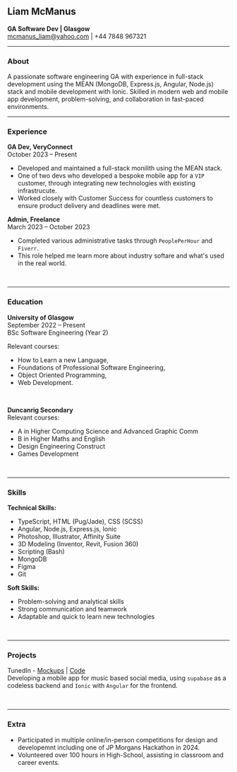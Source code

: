 ## Liam McManus

**GA Software Dev | Glasgow** <br>
mcmanus_liam@yahoo.com | +44 7848 967321

<hr>

### About
A passionate software engineering GA with experience in full-stack development using the MEAN (MongoDB, Express.js, Angular, Node.js) stack and mobile development with Ionic. Skilled in modern web and mobile app development, problem-solving, and collaboration in fast-paced environments.

<hr>

### Experience

**GA Dev, VeryConnect** <br>
October 2023 – Present

- Developed and maintained a full-stack monilith using the MEAN stack.
- One of two devs who developed a bespoke mobile app for a `VIP` customer, through integrating new technologies with existing infrastrucute.
- Worked closely with Customer Success for countless customers to ensure product delivery and deadlines were met.

**Admin, Freelance** <br>
March 2023 – October 2023

- Completed various administrative tasks through `PeoplePerHour` and `Fiverr`.
- This role helped me learn more about industry softare and what's used in the real world.


<br>
<hr>

### Education
**University of Glasgow** <br>
September 2022 – Present <br>
BSc Software Engineering (Year 2)

Relevant courses:
- How to Learn a new Language,
- Foundations of Professional Software Engineering,
- Object Oriented Programming,
- Web Development.

<br>

**Duncanrig Secondary** <br>
Relevant courses:
- A in Higher Computing Science and Advanced Graphic Comm
- B in Higher Maths and English
- Design Engineering Construct
- Games Development


<br>
<hr>

### Skills

**Technical Skills:**
- TypeScript, HTML (Pug/Jade), CSS (SCSS)
- Angular, Node.js, Express.js, Ionic
- Photoshop, Illustrator, Affinity Suite
- 3D Modeling (Inventor, Revit, Fusion 360)
- Scripting (Bash)
- MongoDB
- Figma
- Git

**Soft Skills:**
- Problem-solving and analytical skills
- Strong communication and teamwork
- Adaptable and quick to learn new technologies

<br>
<hr>

### Projects
TunedIn - [Mockups](https://www.figma.com/design/nbhgAOAaCXq0jTWx0gya9n/TunedIn-Mockups?node-id=0-1&t=Y9w6BG9CIGq28Xto-1) | [Code](https://github.com/mcmanuliam/TunedIn)<br>
Developing a mobile app for music based social media, using `supabase` as a codeless backend and `Ionic` with `Angular` for the frontend.


<br>
<hr>

### Extra
- Participated in multiple online/in-person competitions for design and developemnt including one of JP Morgans Hackathon in 2024.
- Volunteered over 100 hours in High-School, assisting in classroom and career events.

